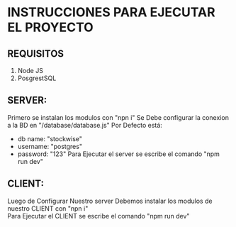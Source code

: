 # INSTRUCCIONES PARA EJECUTAR EL PROYECTO
## REQUISITOS
1. Node JS
2. PosgrestSQL
## SERVER:
Primero se instalan los modulos con "npn i"
Se Debe configurar la conexion a la BD en "/database/database.js" Por Defecto está:  
- db name: "stockwise"
- username: "postgres" 
- password: "123"
Para Ejecutar el server se escribe el comando "npm run dev"
## CLIENT:  
Luego de Configurar Nuestro server Debemos instalar los modulos de nuestro CLIENT con "npn i"  
Para Ejecutar el CLIENT se escribe el comando "npm run dev"


